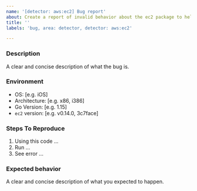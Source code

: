 ```yaml
---
name: '[detector: aws:ec2] Bug report'
about: Create a report of invalid behavior about the ec2 package to help us improve
title: ''
labels: 'bug, area: detector, detector: aws:ec2'

---
```


### Description

A clear and concise description of what the bug is.

### Environment

- OS: [e.g. iOS]
- Architecture: [e.g. x86, i386]
- Go Version: [e.g. 1.15]
- `ec2` version: [e.g. v0.14.0, 3c7face]

### Steps To Reproduce

1. Using this code ...
2. Run ...
3. See error ...

### Expected behavior

A clear and concise description of what you expected to happen.
